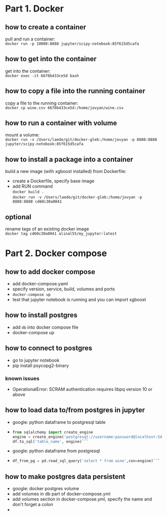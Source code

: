 # Part 1. Docker
## how to create a container
pull and run a container:  
`docker run -p 10000:8888 jupyter/scipy-notebook:85f615d5cafa`

## how to get into the container
get into the container:  
`docker exec -it 6670b433ce5d bash`

## how to copy a file into the running container
copy a file to the running container:  
`docker cp wine.csv 6670b433ce5d:/home/jovyan/wine.csv`

## how to run a container with volume
mount a volume:  
`docker run -v /Users/laede/git/docker-gleb:/home/jovyan -p 8888:8888 jupyter/scipy-notebook:85f615d5cafa`

## how to install a package into a container
build a new image (with xgboost installed) from Dockerfile:  
- create a Dockerfile, specify base image  
- add RUN command  
`docker build .`  
`docker run -v /Users/laede/git/docker-gleb:/home/jovyan -p 8888:8888 cd60c30a0041`  


## optional
rename tags of an existing docker image  
`docker tag cd60c30a0041 alinal55/my_jupyter:latest`

# Part 2. Docker compose
## how to add docker compose
- add docker-compose.yaml  
- specify version, service, build, volumes and ports  
- `docker-compose up`
- test that jupyter notebook is running and you can import xgboost

## how to install postgres
- add `db` into docker compose file
- docker-compose up

## how to connect to postgres
- go to jupyter notebook
- pip install psycopg2-binary

### known issues
- OperationalError: SCRAM authentication requires libpq version 10 or above

## how to load data to/from postgres in jupyter
- google: python dataframe to postgresql table
- ```python
  from sqlalchemy import create_engine
  engine = create_engine('postgresql://username:password@localhost:5432/mydatabase')
  df.to_sql('table_name', engine)```
- google: python dataframe from postgresql
- ```python
  df_from_pg = pd.read_sql_query('select * from wine',con=engine)```

## how to make postgres data persistent
- google: docker postgres volume
- add volumes in db part of docker-compose.yml
- add volumes section in docker-compose.yml, specify the name and don't forget a colon
- 